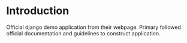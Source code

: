 # Introduction
 Official django demo application from their webpage. Primary followed official documentation and guidelines to construct application.

